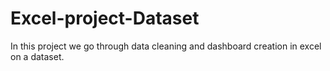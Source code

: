 # Excel-project-Dataset
In this project we go through data cleaning and dashboard creation in excel on a dataset.
